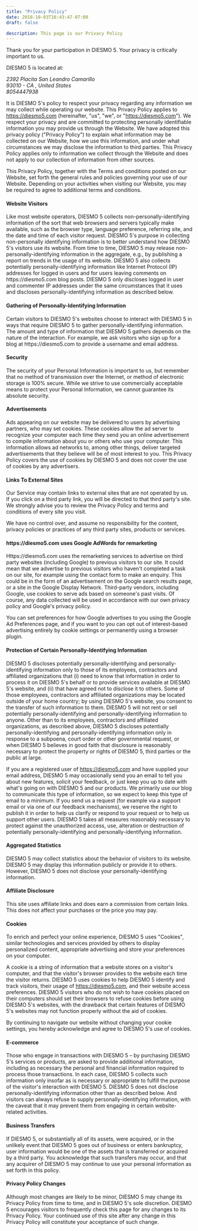 ```yaml
---
title: "Privacy Policy"
date: 2018-10-03T16:43:47-07:00
draft: false

description: This page is our Privacy Policy
---
```


Thank you for your participation in DIESMO 5. Your privacy is critically important to us.

DIESMO 5 is located at:

<address>2392 Placita San Leandro Camarillo <br />93010 - CA , United States<br/>8054447938</address>

It is DIESMO 5's policy to respect your privacy regarding any information we may collect while operating our website. This Privacy Policy applies to <a href="https://diesmo5.com">https://diesmo5.com</a> (hereinafter, "us", "we", or "https://diesmo5.com"). We respect your privacy and are committed to protecting personally identifiable information you may provide us through the Website. We have adopted this privacy policy ("Privacy Policy") to explain what information may be collected on our Website, how we use this information, and under what circumstances we may disclose the information to third parties. This Privacy Policy applies only to information we collect through the Website and does not apply to our collection of information from other sources.

This Privacy Policy, together with the Terms and conditions posted on our Website, set forth the general rules and policies governing your use of our Website. Depending on your activities when visiting our Website, you may be required to agree to additional terms and conditions.

<h4 class="font-weight-bold text-dark pt-3">Website Visitors</h4>
Like most website operators, DIESMO 5 collects non-personally-identifying information of the sort that web browsers and servers typically make available, such as the browser type, language preference, referring site, and the date and time of each visitor request. DIESMO 5's purpose in collecting non-personally identifying information is to better understand how DIESMO 5's visitors use its website. From time to time, DIESMO 5 may release non-personally-identifying information in the aggregate, e.g., by publishing a report on trends in the usage of its website.
DIESMO 5 also collects potentially personally-identifying information like Internet Protocol (IP) addresses for logged in users and for users leaving comments on https://diesmo5.com blog posts. DIESMO 5 only discloses logged in user and commenter IP addresses under the same circumstances that it uses and discloses personally-identifying information as described below.

<h4 class="font-weight-bold text-dark pt-3">Gathering of Personally-Identifying Information</h4>
Certain visitors to DIESMO 5's websites choose to interact with DIESMO 5 in ways that require DIESMO 5 to gather personally-identifying information. The amount and type of information that DIESMO 5 gathers depends on the nature of the interaction. For example, we ask visitors who sign up for a blog at https://diesmo5.com to provide a username and email address.

<h4 class="font-weight-bold text-dark pt-3">Security</h4>
The security of your Personal Information is important to us, but remember that no method of transmission over the Internet, or method of electronic storage is 100% secure. While we strive to use commercially acceptable means to protect your Personal Information, we cannot guarantee its absolute security.

<h4 class="font-weight-bold text-dark pt-3">Advertisements</h4>
Ads appearing on our website may be delivered to users by advertising partners, who may set cookies. These cookies allow the ad server to recognize your computer each time they send you an online advertisement to compile information about you or others who use your computer. This information allows ad networks to, among other things, deliver targeted advertisements that they believe will be of most interest to you. This Privacy Policy covers the use of cookies by DIESMO 5 and does not cover the use of cookies by any advertisers.


<h4 class="font-weight-bold text-dark pt-3">Links To External Sites</h4>
Our Service may contain links to external sites that are not operated by us. If you click on a third party link, you will be directed to that third party's site. We strongly advise you to review the Privacy Policy and terms and conditions of every site you visit.

We have no control over, and assume no responsibility for the content, privacy policies or practices of any third party sites, products or services.
			
<h4 class="font-weight-bold text-dark pt-3">https://diesmo5.com uses Google AdWords for remarketing</h4>
Https://diesmo5.com uses the remarketing services to advertise on third party websites (including Google) to previous visitors to our site. It could mean that we advertise to previous visitors who haven't completed a task on our site, for example using the contact form to make an enquiry. This could be in the form of an advertisement on the Google search results page, or a site in the Google Display Network. Third-party vendors, including Google, use cookies to serve ads based on someone's past visits. Of course, any data collected will be used in accordance with our own privacy policy and Google's privacy policy.

You can set preferences for how Google advertises to you using the Google Ad Preferences page, and if you want to you can opt out of interest-based advertising entirely by cookie settings or permanently using a browser plugin.
			
<h4 class="font-weight-bold text-dark pt-3">Protection of Certain Personally-Identifying Information</h4>
DIESMO 5 discloses potentially personally-identifying and personally-identifying information only to those of its employees, contractors and affiliated organizations that (i) need to know that information in order to process it on DIESMO 5's behalf or to provide services available at DIESMO 5's website, and (ii) that have agreed not to disclose it to others. Some of those employees, contractors and affiliated organizations may be located outside of your home country; by using DIESMO 5's website, you consent to the transfer of such information to them. DIESMO 5 will not rent or sell potentially personally-identifying and personally-identifying information to anyone. Other than to its employees, contractors and affiliated organizations, as described above, DIESMO 5 discloses potentially personally-identifying and personally-identifying information only in response to a subpoena, court order or other governmental request, or when DIESMO 5 believes in good faith that disclosure is reasonably necessary to protect the property or rights of DIESMO 5, third parties or the public at large.

If you are a registered user of https://diesmo5.com and have supplied your email address, DIESMO 5 may occasionally send you an email to tell you about new features, solicit your feedback, or just keep you up to date with what's going on with DIESMO 5 and our products. We primarily use our blog to communicate this type of information, so we expect to keep this type of email to a minimum. If you send us a request (for example via a support email or via one of our feedback mechanisms), we reserve the right to publish it in order to help us clarify or respond to your request or to help us support other users. DIESMO 5 takes all measures reasonably necessary to protect against the unauthorized access, use, alteration or destruction of potentially personally-identifying and personally-identifying information.

<h4 class="font-weight-bold text-dark pt-3">Aggregated Statistics</h4>
DIESMO 5 may collect statistics about the behavior of visitors to its website. DIESMO 5 may display this information publicly or provide it to others. However, DIESMO 5 does not disclose your personally-identifying information.

<h4 class="font-weight-bold text-dark pt-3">Affiliate Disclosure</h4>
This site uses affiliate links and does earn a commission from certain links. This does not affect your purchases or the price you may pay.

<h4 class="font-weight-bold text-dark pt-3">Cookies</h4>
To enrich and perfect your online experience, DIESMO 5 uses "Cookies", similar technologies and services provided by others to display personalized content, appropriate advertising and store your preferences on your computer.

A cookie is a string of information that a website stores on a visitor's computer, and that the visitor's browser provides to the website each time the visitor returns. DIESMO 5 uses cookies to help DIESMO 5 identify and track visitors, their usage of https://diesmo5.com, and their website access preferences. DIESMO 5 visitors who do not wish to have cookies placed on their computers should set their browsers to refuse cookies before using DIESMO 5's websites, with the drawback that certain features of DIESMO 5's websites may not function properly without the aid of cookies.

By continuing to navigate our website without changing your cookie settings, you hereby acknowledge and agree to DIESMO 5's use of cookies.

<h4 class="font-weight-bold text-dark pt-3">E-commerce</h4>
Those who engage in transactions with DIESMO 5 – by purchasing DIESMO 5's services or products, are asked to provide additional information, including as necessary the personal and financial information required to process those transactions. In each case, DIESMO 5 collects such information only insofar as is necessary or appropriate to fulfill the purpose of the visitor's interaction with DIESMO 5. DIESMO 5 does not disclose personally-identifying information other than as described below. And visitors can always refuse to supply personally-identifying information, with the caveat that it may prevent them from engaging in certain website-related activities.

<h4 class="font-weight-bold text-dark pt-3">Business Transfers</h4>
If DIESMO 5, or substantially all of its assets, were acquired, or in the unlikely event that DIESMO 5 goes out of business or enters bankruptcy, user information would be one of the assets that is transferred or acquired by a third party. You acknowledge that such transfers may occur, and that any acquirer of DIESMO 5 may continue to use your personal information as set forth in this policy.

<h4 class="font-weight-bold text-dark pt-3">Privacy Policy Changes</h4>
Although most changes are likely to be minor, DIESMO 5 may change its Privacy Policy from time to time, and in DIESMO 5's sole discretion. DIESMO 5 encourages visitors to frequently check this page for any changes to its Privacy Policy. Your continued use of this site after any change in this Privacy Policy will constitute your acceptance of such change.